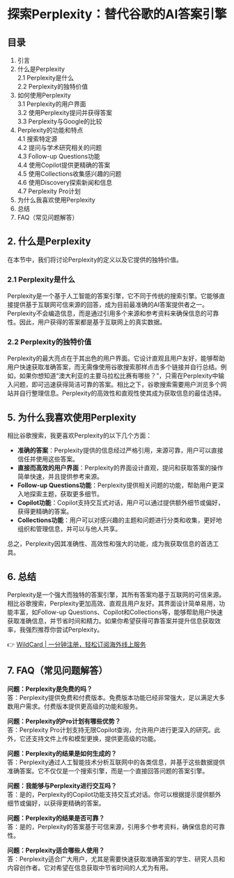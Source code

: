 # 探索Perplexity：替代谷歌的AI答案引擎

## 目录
1. 引言  
2. 什么是Perplexity  
   2.1 Perplexity是什么  
   2.2 Perplexity的独特价值  
3. 如何使用Perplexity  
   3.1 Perplexity的用户界面  
   3.2 使用Perplexity提问并获得答案  
   3.3 Perplexity与Google的比较  
4. Perplexity的功能和特点  
   4.1 搜索特定源  
   4.2 提问与学术研究相关的问题  
   4.3 Follow-up Questions功能  
   4.4 使用Copilot提供更精确的答案  
   4.5 使用Collections收集感兴趣的问题  
   4.6 使用Discovery探索新闻和信息  
   4.7 Perplexity Pro计划  
5. 为什么我喜欢使用Perplexity  
6. 总结  
7. FAQ（常见问题解答）  

## 2. 什么是Perplexity

在本节中，我们将讨论Perplexity的定义以及它提供的独特价值。

### 2.1 Perplexity是什么

Perplexity是一个基于人工智能的答案引擎，它不同于传统的搜索引擎。它能够直接提供基于互联网可信来源的回答，成为目前最准确的AI答案提供者之一。Perplexity不会编造信息，而是通过引用多个来源和参考资料来确保信息的可靠性。因此，用户获得的答案都是基于互联网上的真实数据。

### 2.2 Perplexity的独特价值

Perplexity的最大亮点在于其出色的用户界面。它设计直观且用户友好，能够帮助用户快速获取准确答案，而无需像使用谷歌搜索那样点击多个链接并自行总结。例如，如果你想知道“澳大利亚的主要马拉松比赛有哪些？”，只需在Perplexity中输入问题，即可迅速获得简洁可靠的答案。相比之下，谷歌搜索需要用户浏览多个网站并自行整理信息。Perplexity的高效性和直观性使其成为获取信息的最佳选择。

## 5. 为什么我喜欢使用Perplexity

相比谷歌搜索，我更喜欢Perplexity的以下几个方面：

- **准确的答案**：Perplexity提供的信息经过严格引用，来源可靠，用户可以直接信任并使用这些答案。  
- **直接而高效的用户界面**：Perplexity的界面设计直观，提问和获取答案的操作简单快速，并且提供参考来源。  
- **Follow-up Questions功能**：Perplexity提供相关问题的功能，帮助用户更深入地探索主题，获取更多细节。  
- **Copilot功能**：Copilot支持交互式对话，用户可以通过提供额外细节或偏好，获得更精确的答案。  
- **Collections功能**：用户可以对感兴趣的主题和问题进行分类和收集，更好地组织和管理信息，并可以与他人共享。  

总之，Perplexity因其准确性、高效性和强大的功能，成为我获取信息的首选工具。

## 6. 总结

Perplexity是一个强大而独特的答案引擎，其所有答案均基于互联网的可信来源。相比谷歌搜索，Perplexity更加高效、直观且用户友好。其界面设计简单易用，功能丰富，如Follow-up Questions、Copilot和Collections等，能够帮助用户快速获取准确信息，并节省时间和精力。如果你希望获得可靠答案并提升信息获取效率，我强烈推荐你尝试Perplexity。

👉 [WildCard | 一分钟注册，轻松订阅海外线上服务](https://bbtdd.com/WildCard)

## 7. FAQ（常见问题解答）

**问题：Perplexity是免费的吗？**  
答：Perplexity提供免费和付费版本。免费版本功能已经非常强大，足以满足大多数用户需求。付费版本提供更高级的功能和服务。

**问题：Perplexity的Pro计划有哪些优势？**  
答：Perplexity Pro计划支持无限Copilot查询，允许用户进行更深入的研究。此外，它还支持文件上传和模型更换，提供更高级的功能。

**问题：Perplexity的结果是如何生成的？**  
答：Perplexity通过人工智能技术分析互联网中的各类信息，并基于这些数据提供准确答案。它不仅仅是一个搜索引擎，而是一个直接回答问题的答案引擎。

**问题：我能够与Perplexity进行交互吗？**  
答：是的，Perplexity的Copilot功能支持交互式对话。你可以根据提示提供额外细节或偏好，以获得更精确的答案。

**问题：Perplexity的结果是否可靠？**  
答：是的，Perplexity的答案基于可信来源，引用多个参考资料，确保信息的可靠性。

**问题：Perplexity适合哪些人使用？**  
答：Perplexity适合广大用户，尤其是需要快速获取准确答案的学生、研究人员和内容创作者。它对希望在信息获取中节省时间的人尤为有用。